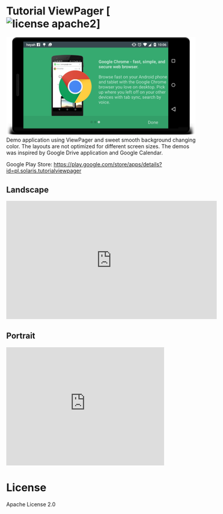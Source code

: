 # Tutorial ViewPager [![license apache2](https://img.shields.io/hexpm/l/plug.svg)]
![ViewPager in landscape](image.png)
Demo application using ViewPager and sweet smooth background changing color. The layouts are not optimized for different screen sizes.
The demos was inspired by Google Drive application and Google Calendar.

Google Play Store: https://play.google.com/store/apps/details?id=pl.solaris.tutorialviewpager

## Landscape
<iframe width="560" height="315" src="https://www.youtube.com/embed/46pm21kYtdU" frameborder="0" allowfullscreen></iframe>

## Portrait
<iframe width="420" height="315" src="https://www.youtube.com/embed/s6DiQR6LnMU" frameborder="0" allowfullscreen></iframe>

License
===========================
Apache License 2.0